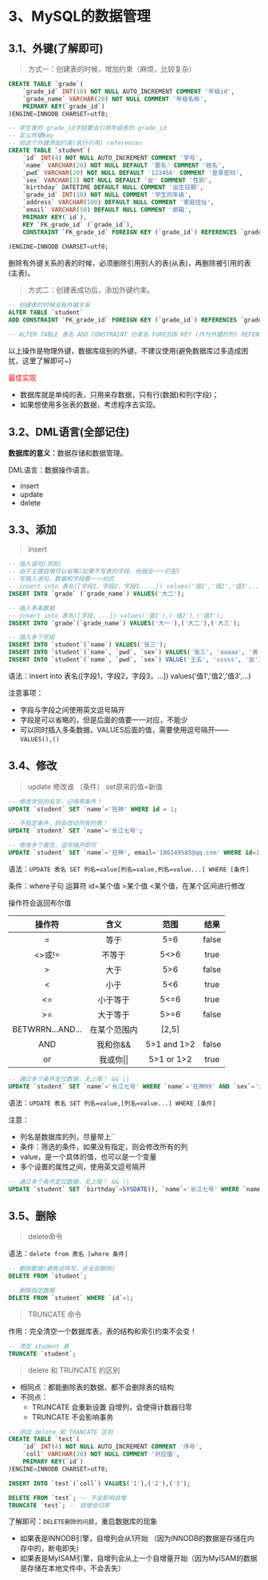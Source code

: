 # 3、MySQL的数据管理
## 3.1、外键(了解即可)
> 方式一：创建表的时候，增加约束（麻烦，比较复杂）
```sql
CREATE TABLE `grade`(
	`grade_id` INT(10) NOT NULL AUTO_INCREMENT COMMENT '年级id',
	`grade_name` VARCHAR(20) NOT NULL COMMENT '年级名称',
	PRIMARY KEY(`grade_id`)
)ENGINE=INNODB CHARSET=utf8;

-- 学生表的 grade_id字段要去引用年级表的 grade_id
-- 定义外键key
-- 给这个外键添加约束(执行引用) references
CREATE TABLE `student`(
	`id` INT(4) NOT NULL AUTO_INCREMENT COMMENT '学号',
	`name` VARCHAR(20) NOT NULL DEFAULT '匿名' COMMENT '姓名',
	`pwd` VARCHAR(20) NOT NULL DEFAULT '123456' COMMENT '登录密码',
	`sex` VARCHAR(2) NOT NULL DEFAULT '女' COMMENT '性别',
	`birthday` DATETIME DEFAULT NULL COMMENT '出生日期',
	`grade_id` INT(10) NOT NULL COMMENT '学生的年级',
	`address` VARCHAR(100) DEFAULT NULL COMMENT '家庭住址',
	`email` VARCHAR(50) DEFAULT NULL COMMENT '邮箱',
	PRIMARY KEY(`id`),
	KEY `FK_grade_id` (`grade_id`),
	CONSTRAINT `FK_grade_id` FOREIGN KEY (`grade_id`) REFERENCES `grade` (`grade_id`)
	
)ENGINE=INNODB CHARSET=utf8;
```
删除有外键关系的表的时候，必须删除引用别人的表(从表)，再删除被引用的表(主表)。

> 方式二：创建表成功后，添加外键约束。
```sql
-- 创建表的时候没有外键关系
ALTER TABLE `student` 
ADD CONSTRAINT `FK_grade_id` FOREIGN KEY (`grade_id`) REFERENCES `grade` (`grade_id`);

-- ALTER TABLE 表名 ADD CONSTRAINT 约束名 FOREIGN KEY (作为外键的列) REFENCES 哪个表(哪个字段);
```
以上操作是物理外键，数据库级别的外键，不建议使用(避免数据库过多造成困扰，这里了解即可~)

<font color='red'>最佳实现</font>
- 数据库就是单纯的表，只用来存数据，只有行(数据)和列(字段)；
- 如果想使用多张表的数据，考虑程序去实现。



## 3.2、DML语言(全部记住)
<b>数据库的意义：</b>数据存储和数据管理。

DML语言：数据操作语言。
- insert
- update
- delete


## 3.3、添加
> insert
```sql
-- 插入语句(添加)
-- 由于主键自增可以省略(如果不写表的字段，他就会一一匹配)
-- 写插入语句，数据和字段要一一对应
-- insert into 表名([字段1，字段2，字段3，...]) values('值1','值2','值3',...)
INSERT INTO `grade` (`grade_name`) VALUES('大二');

-- 插入多条数据
-- insert into 表名([字段，...]) values('值1'),('值2'),('值3');
INSERT INTO `grade`(`grade_name`) VALUES('大一'),('大二'),('大三');

-- 插入多个字段
INSERT INTO `student`(`name`) VALUES('张三');
INSERT INTO `student`(`name`, `pwd`, `sex`) VALUES('张三', 'aaaaa', '男');
INSERT INTO `student`(`name`, `pwd`, `sex`) VALUE('王五', 'sssss', '女');
```
语法：insert into 表名([字段1，字段2，字段3，...]) values('值1','值2','值3',...)

注意事项：
- 字段与字段之间使用英文逗号隔开
- 字段是可以省略的，但是后面的值要一一对应，不能少
- 可以同时插入多条数据，VALUES后面的值，需要使用逗号隔开——`VALUES(),()`
  
## 3.4、修改
> update 修改谁 （条件） set原来的值=新值
```sql
-- 修改学员的名字，记得带条件！
UPDATE `student` SET `name`='狂神' WHERE id = 1;

-- 不指定条件，则会改动所有的表！
UPDATE `student` SET `name`='长江七号';

-- 修改多个属性，逗号隔开即可
UPDATE `student` SET `name`='狂神', email='100249585@qq.com' WHERE id=1;

```
语法：`UPDATE 表名 SET 列名=value[列名=value,列名=value...] WHERE [条件]`

条件：where子句 运算符 id=某个值 >某个值 <某个值，在某个区间进行修改

操作符会返回布尔值

|操作符|含义|范围|结果|
|:-:|:-:|:-:|:-:|
|=|等于|5=6|false|
|<>或!=|不等于|5<>6|true|
|>|大于|5>6|false|
|<|小于|5<6|true|
|<=|小于等于|5<=6|true|
|>=|大于等于|5>=6|false|
|BETWRRN...AND...|在某个范围内|[2,5]||
|AND|我和你&&|5>1 and 1>2|false|
|or|我或你\|\||5>1 or 1>2|true|

```sql
-- 通过多个条件定位数据，无上限！ && ||
UPDATE `student` SET `name`='长江七号' WHERE `name`='狂神99' AND `sex`='女';
```
语法：`UPDATE 表名 SET 列名=value,[列名=value...] WHERE [条件]`

注意：
- 列名是数据库的列，尽量带上``
- 条件：筛选的条件，如果没有指定，则会修改所有的列
- value，是一个具体的值，也可以是一个变量
- 多个设置的属性之间，使用英文逗号隔开

```sql
-- 通过多个条件定位数据，无上限！ && ||
UPDATE `student` SET `birthday`=SYSDATE(), `name`='长江七号' WHERE `name`='狂神99' AND `sex`='男';

```
## 3.5、删除
> delete命令

语法：`delete from 表名 [where 条件]`
```sql
-- 删除数据(避免这样写，会全部删除)
DELETE FROM `student`;

-- 删除指定数据
DELETE FROM `student` WHERE `id`=1;
```

> TRUNCATE 命令

作用：完全清空一个数据库表，表的结构和索引约束不会变！
```sql
-- 清空 student 表
TRUNCATE `student`;
```

> delete 和 TRUNCATE 的区别
- 相同点：都能删除表的数据，都不会删除表的结构
- 不同点：
    + TRUNCATE 会重新设置 自增列，会使得计数器归零
    + TRUNCATE 不会影响事务

```sql
-- 测试 delete 和 TRANCATE 区别
CREATE TABLE `test`(
	`id` INT(4) NOT NULL AUTO_INCREMENT COMMENT '序号',
	`coll` VARCHAR(20) NOT NULL COMMENT '对应值',
	PRIMARY KEY(`id`)
)ENGINE=INNODB CHARSET=utf8;

INSERT INTO `test`(`coll`) VALUES('1'),('2'),('3');

DELETE FROM `test`; -- 不会影响自增
TRUNCATE `test`; -- 自增会归零
```
了解即可：`DELETE删除的问题`，重启数据库的现象
- 如果表是INNODB引擎，自增列会从1开始 （因为INNODB的数据是存储在内存中的，断电即失）
- 如果表是MyISAM引擎，自增列会从上一个自增量开始（因为MyISAM的数据是存储在本地文件中，不会丢失）